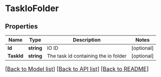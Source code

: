 # TaskIoFolder

## Properties

Name | Type | Description | Notes
------------ | ------------- | ------------- | -------------
**Id** | **string** | IO ID | [optional] 
**TaskId** | **string** | The task id containing the io folder | [optional] 

[[Back to Model list]](../README.md#documentation-for-models) [[Back to API list]](../README.md#documentation-for-api-endpoints) [[Back to README]](../README.md)

<style>
     p, ul, ol, li { font-size: 18px !important;}
</style>


